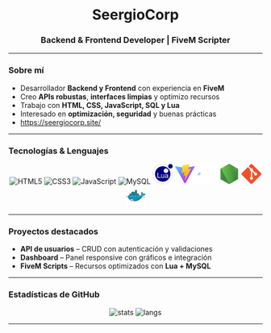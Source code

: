 <h1 align="center">SeergioCorp</h1>
<h3 align="center">Backend & Frontend Developer | FiveM Scripter</h3>

---

### Sobre mí
- Desarrollador **Backend y Frontend** con experiencia en **FiveM**  
- Creo **APIs robustas**, **interfaces limpias** y optimizo recursos  
- Trabajo con **HTML, CSS, JavaScript, SQL y Lua**  
- Interesado en **optimización, seguridad** y buenas prácticas
- https://seergiocorp.site/

---

### Tecnologías & Lenguajes
<p align="center">
  <img src="https://www.svgrepo.com/show/452228/html-5.svg" alt="HTML5" width="40"/>
  <img src="https://www.svgrepo.com/show/452185/css-3.svg" alt="CSS3" width="40"/>
  <img src="https://www.svgrepo.com/show/353925/javascript.svg" alt="JavaScript" width="40"/>
  <img src="https://www.svgrepo.com/show/373848/mysql.svg" alt="MySQL" width="40"/>
  <img src="https://raw.githubusercontent.com/devicons/devicon/master/icons/lua/lua-original.svg" alt="Lua" width="40"/>
  <img src="https://raw.githubusercontent.com/devicons/devicon/master/icons/vitejs/vitejs-original.svg" alt="Vite" width="40"/>
  <img src="https://raw.githubusercontent.com/devicons/devicon/master/icons/tailwindcss/tailwindcss-original-wordmark.svg" alt="TailWind" width="40"/>
  <img src="https://raw.githubusercontent.com/devicons/devicon/master/icons/nodejs/nodejs-original.svg" alt="Node.js" width="40"/>
  <img src="https://raw.githubusercontent.com/devicons/devicon/master/icons/git/git-original.svg" alt="Git" width="40"/>
  <img src="https://raw.githubusercontent.com/devicons/devicon/master/icons/docker/docker-original.svg" alt="Docker" width="40"/>

</p>

---

### Proyectos destacados
- **API de usuarios** – CRUD con autenticación y validaciones  
- **Dashboard** – Panel responsive con gráficos e integración  
- **FiveM Scripts** – Recursos optimizados con **Lua + MySQL**  

---

### Estadísticas de GitHub
<p align="center">
  <img src="https://github-readme-stats.vercel.app/api?username=SeergioCorp&show_icons=true&theme=tokyonight" alt="stats"/>
  <img src="https://github-readme-stats.vercel.app/api/top-langs/?username=SeergioCorp&layout=compact&theme=tokyonight&langs_count=6&hide=css" alt="langs"/>
</p>

---
